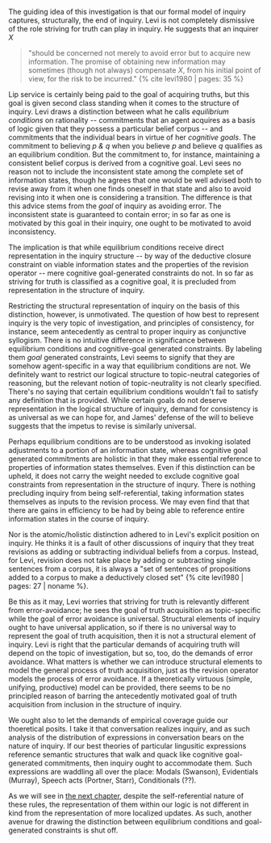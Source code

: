 The guiding idea of this investigation is that our formal model of inquiry captures, structurally, the end of inquiry. Levi is not completely dismissive of the role striving for truth can play in inquiry. He suggests that an inquirer *X*

> "should be concerned not merely to avoid error but to acquire new information. The promise of obtaining new information may sometimes (though not always) compensate *X*, from his initial point of view, for the risk to be incurred." {% cite levi1980 | pages: 35 %}

Lip service is certainly being paid to the goal of acquiring truths, but this goal is given second class standing when it comes to the structure of inquiry. Levi draws a distinction between what he calls *equilibrium conditions* on rationality -- commitments that an agent acquires as a basis of logic given that they possess a particular belief corpus -- and commitments that the individual bears in virtue of her *cognitive goals*. The commitment to believing *p &amp; q* when you believe *p* and believe *q* qualifies as an equilibrium condition. But the commitment to, for instance, maintaining a consistent belief corpus is derived from a cognitive goal. Levi sees no reason not to include the inconsistent state among the complete set of information states, though he agrees that one would be well advised both to revise away from it when one finds oneself in that state and also to avoid revising into it when one is considering a transition. The difference is that this advice stems from the *goal* of inquiry as avoiding error. The inconsistent state is guaranteed to contain error; in so far as one is motivated by this goal in their inquiry, one ought to be motivated to avoid inconsistency.

The implication is that while equilibrium conditions receive direct representation in the inquiry structure -- by way of the deductive closure constraint on viable information states and the properties of the revision operator -- mere cognitive goal-generated constraints do not. In so far as striving for truth is classified as a cognitive goal, it is precluded from representation in the structure of inquiry.

Restricting the structural representation of inquiry on the basis of this distinction, however, is unmotivated. The question of how best to represent inquiry is the very topic of investigation, and principles of consistency, for instance, seem antecedently as central to proper inquiry as conjunctive syllogism. There is no intuitive difference in significance between equilibrium conditions and cognitive-goal generated constraints. By labeling them *goal* generated constraints, Levi seems to signify that they are somehow agent-specific in a way that equilibrium conditions are not. We definitely want to restrict our logical structure to topic-neutral categories of reasoning, but the relevant notion of topic-neutrality is not clearly specified. There's no saying that certain equilibrium conditions wouldn't fail to satisfy any definition that is provided. While certain goals do not deserve representation in the logical structure of inquiry, demand for consistency is as universal as we can hope for, and James' defense of the will to believe suggests that the impetus to revise is similarly universal.

Perhaps equilibrium conditions are to be understood as invoking isolated adjustments to a portion of an information state, whereas cognitive goal generated commitments are holistic in that they make essential reference to properties of information states themselves. Even if this distinction can be upheld, it does not carry the weight needed to exclude cognitive goal constraints from representation in the structure of inqury. There is nothing precluding inquiry from being self-referential, taking information states themselves as inputs to the revision process. We may even find that that there are gains in efficiency to be had by being able to reference entire information states in the course of inquiry.

Nor is the atomic/holistic distinction adhered to in Levi's explicit position on inquiry. He thinks it is a fault of other discussions of inquiry that they treat revisions as adding or subtracting individual beliefs from a corpus. Instead, for Levi, revision does not take place by adding or subtracting single sentences from a corpus, it is always a "set of sentences of propositions added to a corpus to make a deductively closed set" {% cite levi1980 | pages: 27 | noname %}.

Be this as it may, Levi worries that striving for truth is relevantly different from error-avoidance; he sees the goal of truth acquisition as topic-specific while the goal of error avoidance is universal. Structural elements of inquiry ought to have universal application, so if there is no universal way to represent the goal of truth acquisition, then it is not a structural element of inquiry. Levi is right that the particular demands of acquiring truth will depend on the topic of investigation, but so, too, do the demands of error avoidance. What matters is whether we can introduce structural elements to model the general process of truth acquisition, just as the revision operator models the process of error avoidance. If a theoretically virtuous (simple, unifying, productive) model can be provided, there seems to be no principled reason of barring the antecedently motivated goal of truth acquisition from inclusion in the structure of inquiry.

We ought also to let the demands of empirical coverage guide our thoeretical posits. I take it that conversation realizes inquiry, and as such analysis of the distribution of expressions in conversation bears on the nature of inquiry. If our best theories of particular lingusitic expressions reference semantic structures that walk and quack like cognitive goal-generated commitments, then inquiry ought to accommodate them. Such expressions are waddling all over the place: Modals (Swanson), Evidentials (Murray), Speech acts (Portner, Starr), Conditionals (??).

As we will see in [the next chapter](#/chapters/collaborative-discourse-dynamics.html), despite the self-referential nature of these rules, the representation of them within our logic is not different in kind from the representation of more localized updates. As such, another avenue for drawing the distinction between equilibrium conditions and goal-generated constraints is shut off.
